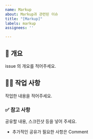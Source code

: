 ```yaml
---
name: Markup
about: Markup과 관련된 이슈
title: "[Markup]"
labels: markup
assignees: ''

---
```


## 📌 개요

issue 의 개요를 적어주세요.

## 👩‍💻 작업 사항

작업한 내용을 적어주세요.

### ✅ 참고 사항

공유할 내용, 스크린샷 등을 넣어 주세요.

- 추가적인 공유가 필요한 사항은 Comment
